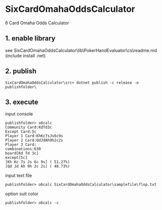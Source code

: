 # SixCardOmahaOddsCalculator
6 Card Omaha Odds Calculator

## 1. enable library
see SixCardOmahaOddsCalculator\lib\PokerHandEvaluator\cs\readme.md  
(include install .net)

## 2. publish
```
SixCardOmahaOddsCalculator\src> dotnet publish -c release -o publishfolder\
```

## 3. execute
input console
```
publishfolder> o6calc
Community Card:KdTd3c
Except Card:5c
Player 1 Card:KhKc7sJs6c9s
Player 2 Card:QdJdAh9h2c2s
Player 3 Card:
combinations:630
board[Kd Td 3c]
except[5c]
[Kh Kc 7s Js 6c 9s] ( 51.27%)
[Qd Jd Ah 9h 2c 2s] ( 48.73%)
```  
input text file  
```
publishfolder> o6calc SixCardOmahaOddsCalculator\samplefile\flop.txt
```  
option suit color  
```
publishfolder> o6calc -c
```
